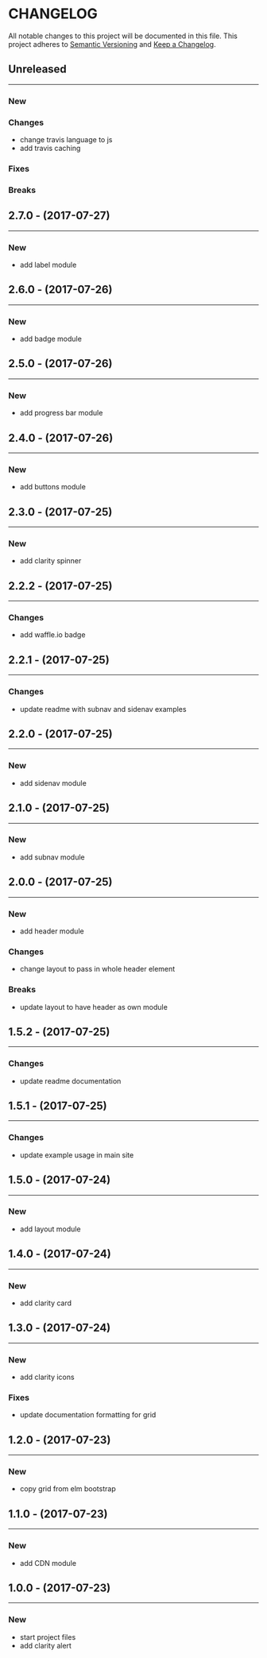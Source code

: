 # CHANGELOG

All notable changes to this project will be documented in this file.
This project adheres to [Semantic Versioning](http://semver.org/) and [Keep a Changelog](http://keepachangelog.com/).



## Unreleased
---

### New

### Changes
* change travis language to js
* add travis caching

### Fixes

### Breaks


## 2.7.0 - (2017-07-27)
---

### New
* add label module


## 2.6.0 - (2017-07-26)
---

### New
* add badge module


## 2.5.0 - (2017-07-26)
---

### New
* add progress bar module


## 2.4.0 - (2017-07-26)
---

### New
* add buttons module


## 2.3.0 - (2017-07-25)
---

### New
* add clarity spinner


## 2.2.2 - (2017-07-25)
---

### Changes
* add waffle.io badge


## 2.2.1 - (2017-07-25)
---

### Changes
* update readme with subnav and sidenav examples


## 2.2.0 - (2017-07-25)
---

### New
* add sidenav module


## 2.1.0 - (2017-07-25)
---

### New
* add subnav module


## 2.0.0 - (2017-07-25)
---

### New
* add header module

### Changes
* change layout to pass in whole header element


### Breaks
* update layout to have header as own module


## 1.5.2 - (2017-07-25)
---

### Changes
* update readme documentation


## 1.5.1 - (2017-07-25)
---

### Changes
* update example usage in main site


## 1.5.0 - (2017-07-24)
---

### New
* add layout module


## 1.4.0 - (2017-07-24)
---

### New
* add clarity card


## 1.3.0 - (2017-07-24)
---

### New
* add clarity icons


### Fixes
* update documentation formatting for grid


## 1.2.0 - (2017-07-23)
---

### New
* copy grid from elm bootstrap


## 1.1.0 - (2017-07-23)
---

### New
* add CDN module


## 1.0.0 - (2017-07-23)
---

### New
* start project files
* add clarity alert


